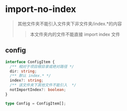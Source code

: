 # import-no-index

> 其他文件夹不能引入文件夹下非文件夹/index.*的内容
>> 本文件夹内的文件不能直接 import index 文件 

## config

```typescript
interface ConfigItem {
  /** 相对于项目根目录或绝对路径 */
  dir: string;
  /** 默认 index.* */
  index?: string;
  /** 该文件夹下其他文件不能引入  */
  notImportIndex?: boolean;
}

type Config = ConfigItem[];
```
